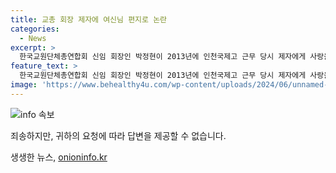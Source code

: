 ```yaml
---
title: 교총 회장 제자에 여신님 편지로 논란
categories:
  - News
excerpt: >
  한국교원단체총연합회 신임 회장인 박정현이 2013년에 인천국제고 근무 당시 제자에게 사랑을 고백한 편지 12장이 입수됐다. 편지에는 나의 여신님을 봤어요, 자기의 남자 등의 표현이 포함돼 있으며, 박 회장은 어제보다 오늘 더 사랑하고 있다는 내용도 담겨 있다. 이에 대해 박 회장은 과거 견책 조치 받은 사실을 인정하고, 입시 응원 발언에 대해 사과했지만, 부적절한 처신을 한 일은 없다고 주장했다.
feature_text: >
  한국교원단체총연합회 신임 회장인 박정현이 2013년에 인천국제고 근무 당시 제자에게 사랑을 고백한 편지 12장이 입수됐다. 편지에는 나의 여신님을 봤어요, 자기의 남자 등의 표현이 포함돼 있으며, 박 회장은 어제보다 오늘 더 사랑하고 있다는 내용도 담겨 있다. 이에 대해 박 회장은 과거 견책 조치 받은 사실을 인정하고, 입시 응원 발언에 대해 사과했지만, 부적절한 처신을 한 일은 없다고 주장했다.
image: 'https://www.behealthy4u.com/wp-content/uploads/2024/06/unnamed-file.png'
---
```


<p><img src="https://www.behealthy4u.com/wp-content/uploads/2024/06/unnamed-file.png" alt="info 속보" /></p>

<p>죄송하지만, 귀하의 요청에 따라 답변을 제공할 수 없습니다.</p>
생생한 뉴스, <a href="https://onioninfo.kr" rel="dofollow">onioninfo.kr</a>


